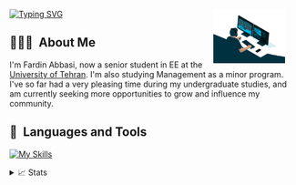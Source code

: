 
[![Typing SVG](https://readme-typing-svg.demolab.com?font=Georgia&duration=2002&pause=100&color=1C5483&multiline=true&width=500&height=80&lines=Fardin+Abbasi;Researcher+%7C+Teaching+Assistant+%7C+EE+Student;AI+%7C+Fintech+%7C+Decision+Making)](https://git.io/typing-svg)
<img align="right" width="25%" height="25%" src="./developer1.gif" alt="developergif" style="margin-right: 20px;">

## 👨🏻‍💻 &nbsp;About Me
I'm Fardin Abbasi, now a senior student in EE at the [University of Tehran](https://ut.ac.ir/en). I'm also studying Management as a minor program. I've so far had a very pleasing time during my undergraduate studies, and am currently seeking more opportunities to grow and influence my community.

## 🚀 &nbsp;Languages and Tools
[![My Skills](https://skillicons.dev/icons?i=py,r,matlab,cpp,c,tensorflow,pytorch,vscode,visualstudio,latex&perline=10)](https://skillicons.dev)

<details>
<summary>📈 Stats</summary>
<br>

![](http://github-profile-summary-cards.vercel.app/api/cards/profile-details?username=fardinabbasi&theme=nord_bright) 

![](http://github-profile-summary-cards.vercel.app/api/cards/repos-per-language?username=fardinabbasi&theme=nord_bright) 
![](http://github-profile-summary-cards.vercel.app/api/cards/most-commit-language?username=fardinabbasi&theme=nord_bright)

<!--
**shabihish/shabihish** is a ✨ _special_ ✨ repository because its `README.md` (this file) appears on your GitHub profile.

Here are some ideas to get you started:

- 🔭 I’m currently working on ...
- 🌱 I’m currently learning ...
- 👯 I’m looking to collaborate on ...
- 🤔 I’m looking for help with ...
- 💬 Ask me about ...
- 📫 How to reach me: ...
- 😄 Pronouns: ...
- ⚡ Fun fact: ...
-->

